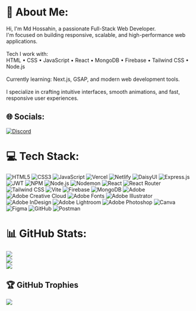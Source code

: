 # 💫 About Me:

Hi, I'm Md Hossahin, a passionate Full-Stack Web Developer.<br>I'm focused on building responsive, scalable, and high-performance web applications.<br><br>Tech I work with: <br>HTML • CSS • JavaScript • React • MongoDB • Firebase • Tailwind CSS • Node.js<br><br>Currently learning: Next.js, GSAP, and modern web development tools.<br><br>I specialize in crafting intuitive interfaces, smooth animations, and fast, responsive user experiences.<br>

## 🌐 Socials:

[![Discord](https://img.shields.io/badge/Discord-%237289DA.svg?logo=discord&logoColor=white)](https://discord.gg/https://discord.gg/EAqAx6uwXm)

# 💻 Tech Stack:

![HTML5](https://img.shields.io/badge/-HTML5-FEFBFB?style=flat&logo=html5&logoColor=E34F26&color=A63013)
![CSS3](https://img.shields.io/badge/-CSS3-EAF5FF?style=flat&logo=css3&logoColor=1572B6&color=0B3B6E)
![JavaScript](https://img.shields.io/badge/-JavaScript-FFFBEB?style=flat&logo=javascript&logoColor=F7DF1E&color=B28900)
![Vercel](https://img.shields.io/badge/-Vercel-F0F0F0?style=flat&logo=vercel&logoColor=000000&color=3D3D3D)
![Netlify](https://img.shields.io/badge/-Netlify-D9FCFB?style=flat&logo=netlify&logoColor=00C7B7&color=006A66)
![DaisyUI](https://img.shields.io/badge/-DaisyUI-F4F0FF?style=flat&logo=daisyui&logoColor=5A0EF8&color=3400B0)
![Express.js](https://img.shields.io/badge/-Express.js-D9DBDF?style=flat&logo=express&logoColor=404d59&color=1F2024)
![JWT](https://img.shields.io/badge/-JWT-E6E6E6?style=flat&logo=jsonwebtokens&logoColor=000000&color=333333)
![NPM](https://img.shields.io/badge/-NPM-FFD6D6?style=flat&logo=npm&logoColor=CB3837&color=8F2120)
![Node.js](https://img.shields.io/badge/-Node.js-D9EBD9?style=flat&logo=node.js&logoColor=6DA55F&color=2B4B22)
![Nodemon](https://img.shields.io/badge/-Nodemon-D7D6CB?style=flat&logo=nodemon&logoColor=323330&color=0F0F0B)
![React](https://img.shields.io/badge/-React-CAD6E0?style=flat&logo=react&logoColor=61DAFB&color=2F4660)
![React Router](https://img.shields.io/badge/-React_Router-ECC9C9?style=flat&logo=react-router&logoColor=CA4245&color=661A1B)
![Tailwind CSS](https://img.shields.io/badge/-TailwindCSS-C9E7E5?style=flat&logo=tailwind-css&logoColor=38B2AC&color=18544E)
![Vite](https://img.shields.io/badge/-Vite-C8D1FF?style=flat&logo=vite&logoColor=646CFF&color=2C357A)
![Firebase](https://img.shields.io/badge/-Firebase-FFFDE1?style=flat&logo=firebase&logoColor=FFCA28&color=BFA91B)
![MongoDB](https://img.shields.io/badge/-MongoDB-C9E2C6?style=flat&logo=mongodb&logoColor=47A248&color=2B5726)
![Adobe](https://img.shields.io/badge/-Adobe-FFD3D3?style=flat&logo=adobe&logoColor=FF0000&color=800000)
![Adobe Creative Cloud](https://img.shields.io/badge/-Adobe_Creative_Cloud-F4B8B8?style=flat&logo=adobecreativecloud&logoColor=DA1F26&color=7E0D0E)
![Adobe Fonts](https://img.shields.io/badge/-Adobe_Fonts-D6D8E2?style=flat&logo=adobefonts&logoColor=000B1D&color=0C0F15)
![Adobe Illustrator](https://img.shields.io/badge/-Adobe_Illustrator-FFF4D7?style=flat&logo=adobeillustrator&logoColor=FF9A00&color=B26D00)
![Adobe InDesign](https://img.shields.io/badge/-Adobe_InDesign-EBC9C9?style=flat&logo=adobeindesign&logoColor=49021F&color=2A0F0F)
![Adobe Lightroom](https://img.shields.io/badge/-Adobe_Lightroom-CDE5FF?style=flat&logo=adobelightroom&logoColor=31A8FF&color=1B4A7F)
![Adobe Photoshop](https://img.shields.io/badge/-Adobe_Photoshop-CDE5FF?style=flat&logo=adobephotoshop&logoColor=31A8FF&color=1B4A7F)
![Canva](https://img.shields.io/badge/-Canva-CCF0F2?style=flat&logo=canva&logoColor=00C4CC&color=006F74)
![Figma](https://img.shields.io/badge/-Figma-FDE9E6?style=flat&logo=figma&logoColor=F24E1E&color=7C1A14)
![GitHub](https://img.shields.io/badge/-GitHub-C7C7C7?style=flat&logo=github&logoColor=121011&color=383838)
![Postman](https://img.shields.io/badge/-Postman-FFE2DB?style=flat&logo=postman&logoColor=FF6C37&color=B24217)



# 📊 GitHub Stats:

![](https://github-readme-stats.vercel.app/api?username=Hossahin&theme=merko&hide_border=false&include_all_commits=true&count_private=true)<br/>
![](https://nirzak-streak-stats.vercel.app/?user=Hossahin&theme=merko&hide_border=false)<br/>
![](https://github-readme-stats.vercel.app/api/top-langs/?username=Hossahin&theme=merko&hide_border=false&include_all_commits=true&count_private=true&layout=compact)

## 🏆 GitHub Trophies

![](https://github-profile-trophy.vercel.app/?username=Hossahin&theme=radical&no-frame=false&no-bg=false&margin-w=4)
